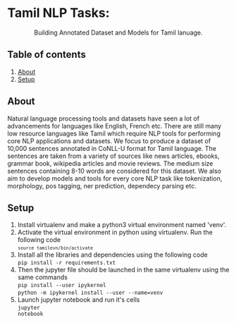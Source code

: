 # Tamil NLP Tasks:

<p align="center">
Building Annotated Dataset and Models for Tamil lanuage.</p>

## Table of contents
1. [About](#About)
2. [Setup](#Setup)

## About
Natural language processing tools and datasets have seen a lot of advancements for languages like English, French etc. There are still many low resource languages like Tamil which require NLP tools for performing core NLP applications and datasets. 
We focus to produce a dataset of 10,000 sentences annotated in CoNLL-U format for Tamil language. The sentences are taken from a variety of sources like news articles, ebooks, grammar book, wikipedia articles and movie reviews. The medium size sentences containing 8-10 words are considered for this dataset.
We also aim to develop models and tools for every core NLP task like tokenization, morphology, pos tagging, ner prediction, dependecy parsing etc.

## Setup

1. Install virtualenv and make a python3 virtual environment named 'venv'. 
2. Activate the virtual environment in python using virtualenv. Run the following code
<br><code>`source tamilevn/bin/activate`</code>
3. Install all the libraries and dependencies using the following code
<br>`pip install -r requirements.txt`
4. Then the jupyter file should be launched in the same virtualenv using the same commands
<br><code>pip install --user ipykernel</code>
<br><code>python -m ipykernel install --user --name=venv</code>
5. Launch jupyter notebook and run it's cells
<br><code>jupyter notebook</code>
